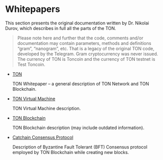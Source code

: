 # Whitepapers

This section presents the original documentation written by Dr. Nikolai Durov, which describes in full all the parts of the TON.

> Please note here and further that the code, comments and/or documentation may contain parameters, methods and definitions “gram”, “nanogram”, etc. That is a legacy of the original TON code, developed by the Telegram. Gram cryptocurrency was never issued. The currency of TON is Toncoin and the currency of TON testnet is Test Toncoin.

* [TON](https://newton-blockchain.github.io/docs/ton.pdf)

  TON Whitepaper – a general description of TON Network and TON Blockchain.

* [TON Virtual Machine](https://newton-blockchain.github.io/docs/tvm.pdf)

  TON Virtual Machine description.

* [TON Blockchain](https://newton-blockchain.github.io/docs/tblkch.pdf)

  TON Blockchain description (may include outdated information).

* [Catchain Consensus Protocol](https://newton-blockchain.github.io/docs/catchain.pdf)

  Description of Byzantine Fault Tolerant (BFT) Consensus protocol employed by TON Blockchain while creating new blocks.

